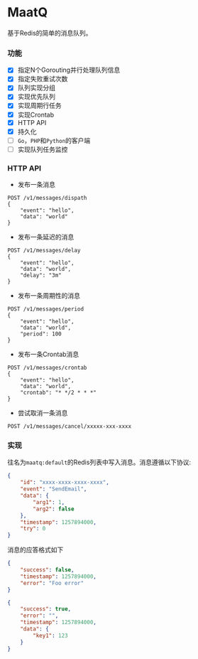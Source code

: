 MaatQ
===

基于Redis的简单的消息队列。

### 功能

* [x] 指定N个Gorouting并行处理队列信息
* [x] 指定失败重试次数
* [x] 队列实现分组
* [x] 实现优先队列
* [x] 实现周期行任务
* [x] 实现Crontab
* [x] HTTP API
* [x] 持久化
* [ ] `Go`，`PHP`和`Python`的客户端
* [ ] 实现队列任务监控

### HTTP API

* 发布一条消息

```
POST /v1/messages/dispath
{
    "event": "hello",
    "data": "world"
}
```

* 发布一条延迟的消息

```
POST /v1/messages/delay
{
    "event": "hello",
    "data": "world",
    "delay": "3m"
}
```

* 发布一条周期性的消息

```
POST /v1/messages/period
{
    "event": "hello",
    "data": "world",
    "period": 100
}
```

* 发布一条Crontab消息

```
POST /v1/messages/crontab
{
    "event": "hello",
    "data": "world",
    "crontab": "* */2 * * *"
}
```

* 尝试取消一条消息

```
POST /v1/messages/cancel/xxxxx-xxx-xxxx
```

### 实现

往名为`maatq:default`的Redis列表中写入消息。消息遵循以下协议:

``` json
{
    "id": "xxxx-xxxx-xxxx-xxxx",
    "event": "SendEmail",
    "data": {
        "arg1": 1,
        "arg2": false
    },
    "timestamp": 1257894000,
    "try": 0
}
```

消息的应答格式如下

``` json
{
    "success": false,
    "timestamp": 1257894000,
    "error": "Foo error"
}

{
    "success": true,
    "error": "",
    "timestamp": 1257894000,
    "data": {
        "key1": 123
    }
}
```
